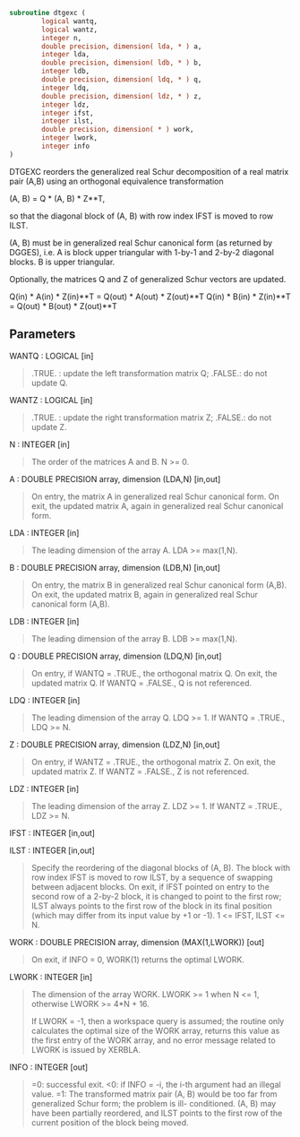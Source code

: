 ```fortran
subroutine dtgexc (
        logical wantq,
        logical wantz,
        integer n,
        double precision, dimension( lda, * ) a,
        integer lda,
        double precision, dimension( ldb, * ) b,
        integer ldb,
        double precision, dimension( ldq, * ) q,
        integer ldq,
        double precision, dimension( ldz, * ) z,
        integer ldz,
        integer ifst,
        integer ilst,
        double precision, dimension( * ) work,
        integer lwork,
        integer info
)
```

DTGEXC reorders the generalized real Schur decomposition of a real
matrix pair (A,B) using an orthogonal equivalence transformation

(A, B) = Q \* (A, B) \* Z\*\*T,

so that the diagonal block of (A, B) with row index IFST is moved
to row ILST.

(A, B) must be in generalized real Schur canonical form (as returned
by DGGES), i.e. A is block upper triangular with 1-by-1 and 2-by-2
diagonal blocks. B is upper triangular.

Optionally, the matrices Q and Z of generalized Schur vectors are
updated.

Q(in) \* A(in) \* Z(in)\*\*T = Q(out) \* A(out) \* Z(out)\*\*T
Q(in) \* B(in) \* Z(in)\*\*T = Q(out) \* B(out) \* Z(out)\*\*T

## Parameters
WANTQ : LOGICAL [in]
> .TRUE. : update the left transformation matrix Q;
> .FALSE.: do not update Q.

WANTZ : LOGICAL [in]
> .TRUE. : update the right transformation matrix Z;
> .FALSE.: do not update Z.

N : INTEGER [in]
> The order of the matrices A and B. N >= 0.

A : DOUBLE PRECISION array, dimension (LDA,N) [in,out]
> On entry, the matrix A in generalized real Schur canonical
> form.
> On exit, the updated matrix A, again in generalized
> real Schur canonical form.

LDA : INTEGER [in]
> The leading dimension of the array A. LDA >= max(1,N).

B : DOUBLE PRECISION array, dimension (LDB,N) [in,out]
> On entry, the matrix B in generalized real Schur canonical
> form (A,B).
> On exit, the updated matrix B, again in generalized
> real Schur canonical form (A,B).

LDB : INTEGER [in]
> The leading dimension of the array B. LDB >= max(1,N).

Q : DOUBLE PRECISION array, dimension (LDQ,N) [in,out]
> On entry, if WANTQ = .TRUE., the orthogonal matrix Q.
> On exit, the updated matrix Q.
> If WANTQ = .FALSE., Q is not referenced.

LDQ : INTEGER [in]
> The leading dimension of the array Q. LDQ >= 1.
> If WANTQ = .TRUE., LDQ >= N.

Z : DOUBLE PRECISION array, dimension (LDZ,N) [in,out]
> On entry, if WANTZ = .TRUE., the orthogonal matrix Z.
> On exit, the updated matrix Z.
> If WANTZ = .FALSE., Z is not referenced.

LDZ : INTEGER [in]
> The leading dimension of the array Z. LDZ >= 1.
> If WANTZ = .TRUE., LDZ >= N.

IFST : INTEGER [in,out]

ILST : INTEGER [in,out]
> Specify the reordering of the diagonal blocks of (A, B).
> The block with row index IFST is moved to row ILST, by a
> sequence of swapping between adjacent blocks.
> On exit, if IFST pointed on entry to the second row of
> a 2-by-2 block, it is changed to point to the first row;
> ILST always points to the first row of the block in its
> final position (which may differ from its input value by
> +1 or -1). 1 <= IFST, ILST <= N.

WORK : DOUBLE PRECISION array, dimension (MAX(1,LWORK)) [out]
> On exit, if INFO = 0, WORK(1) returns the optimal LWORK.

LWORK : INTEGER [in]
> The dimension of the array WORK.
> LWORK >= 1 when N <= 1, otherwise LWORK >= 4\*N + 16.
> 
> If LWORK = -1, then a workspace query is assumed; the routine
> only calculates the optimal size of the WORK array, returns
> this value as the first entry of the WORK array, and no error
> message related to LWORK is issued by XERBLA.

INFO : INTEGER [out]
> =0:  successful exit.
> <0:  if INFO = -i, the i-th argument had an illegal value.
> =1:  The transformed matrix pair (A, B) would be too far
> from generalized Schur form; the problem is ill-
> conditioned. (A, B) may have been partially reordered,
> and ILST points to the first row of the current
> position of the block being moved.
